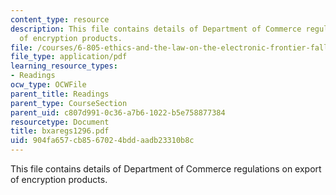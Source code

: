 ```yaml
---
content_type: resource
description: This file contains details of Department of Commerce regulations on export
  of encryption products.
file: /courses/6-805-ethics-and-the-law-on-the-electronic-frontier-fall-2005/904fa657cb8567024bddaadb23310b8c_bxaregs1296.pdf
file_type: application/pdf
learning_resource_types:
- Readings
ocw_type: OCWFile
parent_title: Readings
parent_type: CourseSection
parent_uid: c807d991-0c36-a7b6-1022-b5e758877384
resourcetype: Document
title: bxaregs1296.pdf
uid: 904fa657-cb85-6702-4bdd-aadb23310b8c
---
```

This file contains details of Department of Commerce regulations on export of encryption products.

